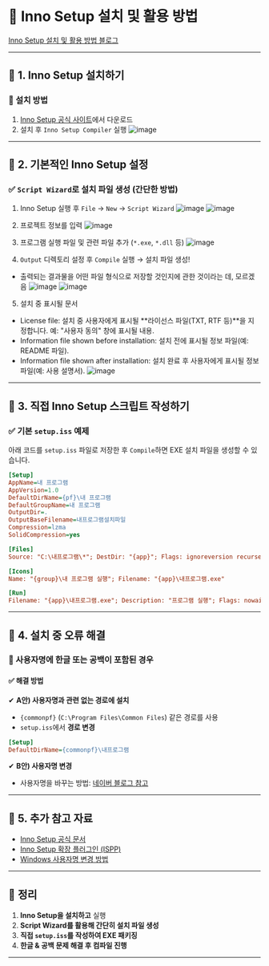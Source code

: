 # 📌 Inno Setup 설치 및 활용 방법

[Inno Setup 설치 및 활용 방법 블로그](https://naakjii.tistory.com/99)

---

## 🔹 1. Inno Setup 설치하기
### 🔹 설치 방법
1. [Inno Setup 공식 사이트](https://jrsoftware.org/isinfo.php)에서 다운로드  
2. 설치 후 `Inno Setup Compiler` 실행
   ![image](https://github.com/user-attachments/assets/790247ca-2c1c-45c9-8649-fe6f54c6f280)


---

## 🔹 2. 기본적인 Inno Setup 설정
### ✅ `Script Wizard`로 설치 파일 생성 (간단한 방법)
1. Inno Setup 실행 후 `File` → `New` → `Script Wizard`
![image](https://github.com/user-attachments/assets/88ed5f1e-6e0e-48eb-8755-7fe126bcc0a8)
![image](https://github.com/user-attachments/assets/8d558af3-66ee-404f-afa2-1bc8844f5b06)

2. 프로젝트 정보를 입력
![image](https://github.com/user-attachments/assets/b35b4bd2-ad45-47e1-a5a4-9fb38b9e7e11)

3. 프로그램 실행 파일 및 관련 파일 추가 (`*.exe`, `*.dll` 등)
![image](https://github.com/user-attachments/assets/6e2898c7-5ad2-493d-80d7-2491ae864b2a)

4. `Output` 디렉토리 설정 후 `Compile` 실행 → 설치 파일 생성!
- 출력되는 결과물을 어떤 파일 형식으로 저장할 것인지에 관한 것이라는 데, 모르겠음
![image](https://github.com/user-attachments/assets/77d32d14-2d49-4018-894d-3404461b743f)
![image](https://github.com/user-attachments/assets/7db4ebc6-aac8-4363-8800-c39aea409a31)

5. 설치 중 표시될 문서
- License file:
설치 중 사용자에게 표시될 **라이선스 파일(TXT, RTF 등)**을 지정합니다.
예: "사용자 동의" 창에 표시될 내용.
- Information file shown before installation:
설치 전에 표시될 정보 파일(예: README 파일).
- Information file shown after installation:
설치 완료 후 사용자에게 표시될 정보 파일(예: 사용 설명서).
![image](https://github.com/user-attachments/assets/6226ae9a-2961-42b1-8feb-9e876f532579)

---

## 🔹 3. 직접 Inno Setup 스크립트 작성하기
### ✅ 기본 `setup.iss` 예제
아래 코드를 `setup.iss` 파일로 저장한 후 `Compile`하면 EXE 설치 파일을 생성할 수 있습니다.

```ini
[Setup]
AppName=내 프로그램
AppVersion=1.0
DefaultDirName={pf}\내 프로그램
DefaultGroupName=내 프로그램
OutputDir=.
OutputBaseFilename=내프로그램설치파일
Compression=lzma
SolidCompression=yes

[Files]
Source: "C:\내프로그램\*"; DestDir: "{app}"; Flags: ignoreversion recursesubdirs

[Icons]
Name: "{group}\내 프로그램 실행"; Filename: "{app}\내프로그램.exe"

[Run]
Filename: "{app}\내프로그램.exe"; Description: "프로그램 실행"; Flags: nowait postinstall skipifsilent
```

---

## 🔹 4. 설치 중 오류 해결
### 🚨 사용자명에 한글 또는 공백이 포함된 경우
#### ✅ 해결 방법
✔ **A안) 사용자명과 관련 없는 경로에 설치**  
- `{commonpf}` (`C:\Program Files\Common Files`) 같은 경로를 사용
- `setup.iss`에서 **경로 변경**
  
```ini
[Setup]
DefaultDirName={commonpf}\내프로그램
```

✔ **B안) 사용자명 변경**  
- 사용자명을 바꾸는 방법: [네이버 블로그 참고](https://blog.naver.com/rkdalstj7504/222173490548)

---

## 🔹 5. 추가 참고 자료
- [Inno Setup 공식 문서](https://jrsoftware.org/ishelp/index.php)
- [Inno Setup 확장 플러그인 (ISPP)](https://jrsoftware.org/ispphelp/index.php)
- [Windows 사용자명 변경 방법](https://blog.naver.com/rkdalstj7504/222173490548)

---

## 📌 정리
1. **Inno Setup을 설치하고** 실행  
2. **Script Wizard를 활용해 간단히 설치 파일 생성**  
3. **직접 `setup.iss`를 작성하여 EXE 패키징**  
4. **한글 & 공백 문제 해결 후 컴파일 진행**  

---
